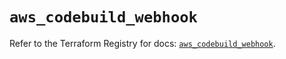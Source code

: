 # `aws_codebuild_webhook`

Refer to the Terraform Registry for docs: [`aws_codebuild_webhook`](https://registry.terraform.io/providers/hashicorp/aws/5.85.0/docs/resources/codebuild_webhook).
